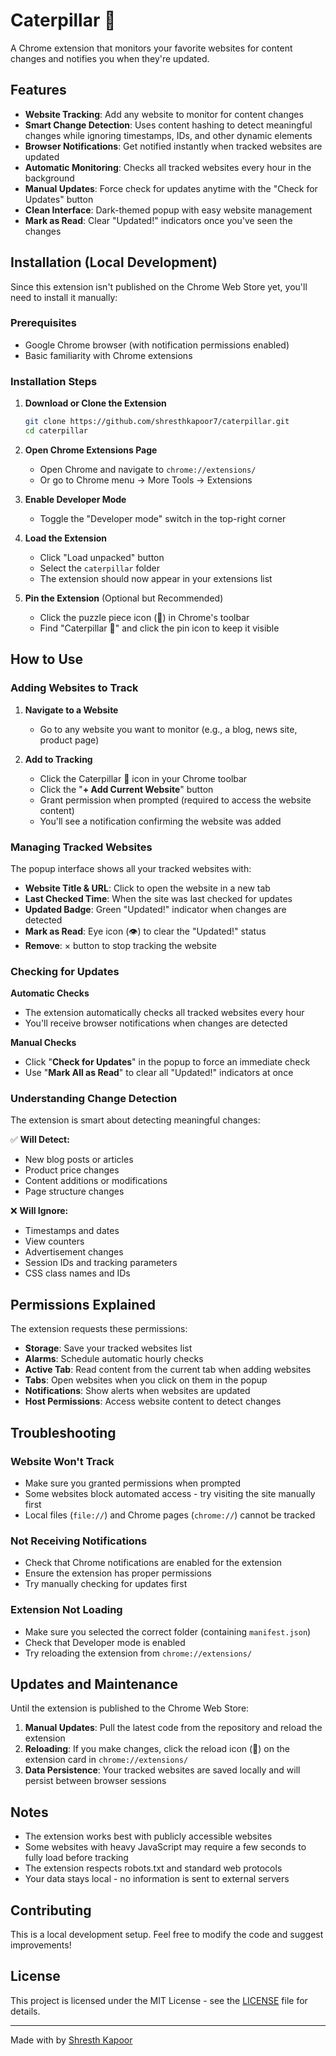 # Caterpillar 🐛

A Chrome extension that monitors your favorite websites for content changes and notifies you when they're updated.

## Features

- **Website Tracking**: Add any website to monitor for content changes
- **Smart Change Detection**: Uses content hashing to detect meaningful changes while ignoring timestamps, IDs, and other dynamic elements
- **Browser Notifications**: Get notified instantly when tracked websites are updated
- **Automatic Monitoring**: Checks all tracked websites every hour in the background
- **Manual Updates**: Force check for updates anytime with the "Check for Updates" button
- **Clean Interface**: Dark-themed popup with easy website management
- **Mark as Read**: Clear "Updated!" indicators once you've seen the changes

## Installation (Local Development)

Since this extension isn't published on the Chrome Web Store yet, you'll need to install it manually:

### Prerequisites
- Google Chrome browser (with notification permissions enabled)
- Basic familiarity with Chrome extensions

### Installation Steps

1. **Download or Clone the Extension**
   ```bash
   git clone https://github.com/shresthkapoor7/caterpillar.git
   cd caterpillar
   ```

2. **Open Chrome Extensions Page**
   - Open Chrome and navigate to `chrome://extensions/`
   - Or go to Chrome menu → More Tools → Extensions

3. **Enable Developer Mode**
   - Toggle the "Developer mode" switch in the top-right corner

4. **Load the Extension**
   - Click "Load unpacked" button
   - Select the `caterpillar` folder
   - The extension should now appear in your extensions list

5. **Pin the Extension** (Optional but Recommended)
   - Click the puzzle piece icon (🧩) in Chrome's toolbar
   - Find "Caterpillar 🐛" and click the pin icon to keep it visible

## How to Use

### Adding Websites to Track

1. **Navigate to a Website**
   - Go to any website you want to monitor (e.g., a blog, news site, product page)

2. **Add to Tracking**
   - Click the Caterpillar 🐛 icon in your Chrome toolbar
   - Click the "**+ Add Current Website**" button
   - Grant permission when prompted (required to access the website content)
   - You'll see a notification confirming the website was added

### Managing Tracked Websites

The popup interface shows all your tracked websites with:

- **Website Title & URL**: Click to open the website in a new tab
- **Last Checked Time**: When the site was last checked for updates
- **Updated Badge**: Green "Updated!" indicator when changes are detected
- **Mark as Read**: Eye icon (👁️) to clear the "Updated!" status
- **Remove**: × button to stop tracking the website

### Checking for Updates

**Automatic Checks**
- The extension automatically checks all tracked websites every hour
- You'll receive browser notifications when changes are detected

**Manual Checks**
- Click "**Check for Updates**" in the popup to force an immediate check
- Use "**Mark All as Read**" to clear all "Updated!" indicators at once

### Understanding Change Detection

The extension is smart about detecting meaningful changes:

✅ **Will Detect:**
- New blog posts or articles
- Product price changes
- Content additions or modifications
- Page structure changes

❌ **Will Ignore:**
- Timestamps and dates
- View counters
- Advertisement changes
- Session IDs and tracking parameters
- CSS class names and IDs

## Permissions Explained

The extension requests these permissions:

- **Storage**: Save your tracked websites list
- **Alarms**: Schedule automatic hourly checks
- **Active Tab**: Read content from the current tab when adding websites
- **Tabs**: Open websites when you click on them in the popup
- **Notifications**: Show alerts when websites are updated
- **Host Permissions**: Access website content to detect changes

## Troubleshooting

### Website Won't Track
- Make sure you granted permissions when prompted
- Some websites block automated access - try visiting the site manually first
- Local files (`file://`) and Chrome pages (`chrome://`) cannot be tracked

### Not Receiving Notifications
- Check that Chrome notifications are enabled for the extension
- Ensure the extension has proper permissions
- Try manually checking for updates first

### Extension Not Loading
- Make sure you selected the correct folder (containing `manifest.json`)
- Check that Developer mode is enabled
- Try reloading the extension from `chrome://extensions/`

## Updates and Maintenance

Until the extension is published to the Chrome Web Store:

1. **Manual Updates**: Pull the latest code from the repository and reload the extension
2. **Reloading**: If you make changes, click the reload icon (🔄) on the extension card in `chrome://extensions/`
3. **Data Persistence**: Your tracked websites are saved locally and will persist between browser sessions

## Notes

- The extension works best with publicly accessible websites
- Some websites with heavy JavaScript may require a few seconds to fully load before tracking
- The extension respects robots.txt and standard web protocols
- Your data stays local - no information is sent to external servers

## Contributing

This is a local development setup. Feel free to modify the code and suggest improvements!

## License

This project is licensed under the MIT License - see the [LICENSE](LICENSE) file for details.

---

Made with by [Shresth Kapoor](https://github.com/shresthkapoor7)